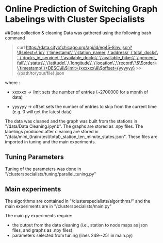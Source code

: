 # Online Prediction of Switching Graph Labelings with Cluster Specialists

 
##Data collection & cleaning
Data was gathered using the following bash command 
> curl https://data.cityofchicago.org/api/id/eq45-8inv.json?\$select=\`id\`,\`timestamp\`,\`station_name\`,\`address\`,\`total_docks\`,\`docks_in_service\`,\`available_docks\`,\`available_bikes\`,\`percent_full\`,\`status\`,\`latitude\`,\`longitude\`,\`location\`,\`record\`\&\$order=\`timestamp\`\+DESC\&\$limit={xxxxxx\&\$offset={yyyyyy} >> {/path/to/your/file}.json

where :
* xxxxxx -> limit sets the number of entries (~2700000 for a month of data)

* yyyyyy -> offset sets the number of entries to skip from the current time (e.g. 0 will get the latest data)

The data was cleaned and the graph was built from the stations in "/data/Data Cleaning.ipynb". The graphs are stored as .npy
files. The labelings produced after cleaning are stored in "/data/mini_{train/test/total}_station_ten_minute_states.json".
These files are imported in tuning and the main experiments.


## Tuning Parameters
Tuning of the parameters was done in "/clusterspecialists/tuning/parallel_tuning.py"

## Main experiments
The algorithms are contained in "/clusterspecialists/algorithms/" and the main experiments are in "/clusterspecialists/main.py"

The main.py experiments require:
 
 * the output from the data cleaning (i.e., station to node maps as json files, and graphs as .npy files)
 * parameters selected from tuning (lines 249--251 in main.py)

